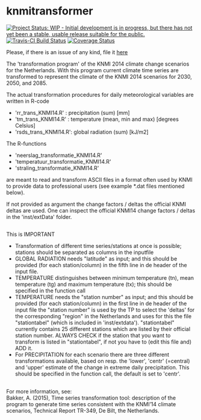 # knmitransformer

[![Project Status: WIP - Initial development is in progress, but there has not yet been a stable, usable release suitable for the public.](http://www.repostatus.org/badges/latest/wip.svg)](http://www.repostatus.org/#wip)
[![Travis-CI Build Status](https://travis-ci.org/MartinRoth/knmitransformer.svg?branch=master)](https://travis-ci.org/MartinRoth/knmitransformer)
[![Coverage Status](https://img.shields.io/codecov/c/github/MartinRoth/knmitransformer/master.svg)](https://codecov.io/github/MartinRoth/knmitransformer?branch=master)

Please, if there is an issue of any kind, file it 
[here](https://github.com/MartinRoth/knmitransformer/issues) 

The 'transformation program' of the KNMI 2014 climate change scenarios for the
Netherlands. With this program current climate time series are transformed to
represent the climate of the KNMI 2014 scenarios for 2030, 2050, and 2085.

The actual transformation procedures for daily meteorological variables are
written in R-code

- 'rr_trans_KNMI14.R'  : precipitation    (sum)                [mm]             
- 'tm_trans_KNMI14.R'  : temperature      (mean, min and max)  [degrees Celsius] 
- 'rsds_trans_KNMI14.R': global radiation (sum)                [kJ/m2]

The R-functions

- 'neerslag_transformatie_KNMI14.R'
- 'temperatuur_transformatie_KNMI14.R'
- 'straling_transformatie_KNMI14.R'
   
are meant to read and transform ASCII files in a format often used by KNMI to
provide data to professional users (see example *.dat files mentioned below).
   
If not provided as argument the  change factors / deltas the official KNMI
deltas are used.
One can inspect the official KNMI14 change factors / deltas in the 
'inst/extData' folder.

<!-- # Examples should be given to users
The following files provide (elemetary) examples how to use above scripts.

- 'example_neerslag_transformatie_KNMI14.R'
- 'example_temperatuur_transformatie_KNMI14.R'
- 'example_straling_transformatie_KNMI14.R'
-->

##
This is IMPORTANT

* Transformation of different time series/stations at once is possible; stations
  should be separated as columns in the inputfile 
* GLOBAL RADIATION needs "latitude" as input; and this should be provided (for
  each station/column) in the fifth line in de header of the input file.
* TEMPERATURE distinguishes between minimum temperature (tn), mean temperature
  (tg) and maximum temperature (tx); this should be specified in the function
  call
* TEMPERATURE needs the "station number" as input; and this should be provided
  (for each station/column) in the first line in de header of the input file the
  "station number" is used by the TP to select the 'deltas' for the
  corresponding "region" in the Netherlands and uses for this the file
  "stationtabel" (which is included in 'inst/extdata').
  "stationtabel" currently contains 25 different stations which are listed by
  their official station number. 
  ALWAYS CHECK if the station that you want to transform is listed in
  "stationtabel", if not you have to (edit this file and) ADD it.
* For PRECIPITATION for each scenario there are three different transformations
  available, based on resp. the 'lower', 'centr' (=central) and 'upper' estimate 
  of the change in extreme daily precipitation. This should be specified in the
  function call, the default is set to 'centr'.
  
##
For more information, see:  
Bakker, A. (2015), Time series transformation tool: description of the program
to generate time series consistent with the KNMI’14 climate scenarios, Technical
Report TR-349, De Bilt, the Netherlands.
